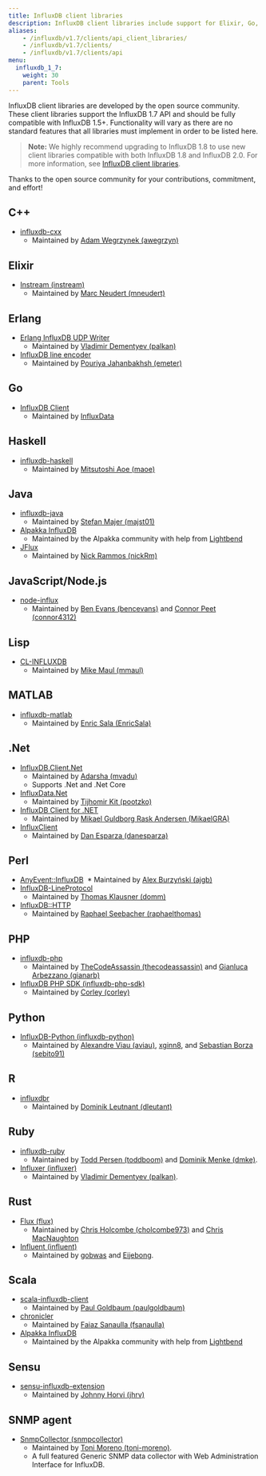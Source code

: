 ```yaml
---
title: InfluxDB client libraries
description: InfluxDB client libraries include support for Elixir, Go, Haskell, Java, JavaScript/Node.js, Lisp, MATLAB, .Net, Perl, PHP, Python, R, Ruby, Rust, Scala, Sensu, and the SNMP agent.
aliases:
    - /influxdb/v1.7/clients/api_client_libraries/
    - /influxdb/v1.7/clients/
    - /influxdb/v1.7/clients/api
menu:
  influxdb_1_7:
    weight: 30
    parent: Tools
---
```


InfluxDB client libraries are developed by the open source community. These client libraries support the InfluxDB 1.7 API and should be fully compatible with InfluxDB 1.5+. Functionality will vary as there are no standard features that all libraries must implement in order to be listed here.

>**Note:** We highly recommend upgrading to InfluxDB 1.8 to use new client libraries compatible with both InfluxDB 1.8 and InfluxDB 2.0. For more information, see [InfluxDB client libraries](/influxdb/v1.8/tools/api_client_libraries/).

Thanks to the open source community for your contributions, commitment, and effort!

## C++
* [influxdb-cxx](https://github.com/awegrzyn/influxdb-cxx.git)
  * Maintained by [Adam Wegrzynek (awegrzyn)](https://github.com/awegrzyn)

## Elixir

* [Instream (instream)](https://github.com/mneudert/instream)
  * Maintained by [Marc Neudert (mneudert)](https://github.com/mneudert)

## Erlang

* [Erlang InfluxDB UDP Writer](https://github.com/palkan/influx_udp)
  * Maintained by [Vladimir Dementyev (palkan)](https://github.com/palkan)
* [InfluxDB line encoder](https://github.com/emeter/influxdb_encoderl)
  * Maintained by [Pouriya Jahanbakhsh (emeter)](https://github.com/emeter)

## Go

* [InfluxDB Client](https://github.com/influxdata/influxdb1-client)
  * Maintained by [InfluxData](https://github.com/influxdata)

## Haskell

* [influxdb-haskell](https://github.com/maoe/influxdb-haskell)
  * Maintained by [Mitsutoshi Aoe (maoe)](https://github.com/maoe)

## Java

* [influxdb-java](https://github.com/influxdb/influxdb-java)
  * Maintained by [Stefan Majer (majst01)](https://github.com/majst01)
* [Alpakka InfluxDB](https://doc.akka.io/docs/alpakka/current/influxdb.html)
  * Maintained by the Alpakka community with help from [Lightbend](https://www.lightbend.com/)
* [JFlux](https://github.com/nickRm/jflux)
  * Maintained by [Nick Rammos (nickRm)](https://github.com/nickRm)

## JavaScript/Node.js

* [node-influx](https://github.com/node-influx/node-influx)
  * Maintained by [Ben Evans (bencevans)](https://github.com/bencevans) and [Connor Peet (connor4312)](https://github.com/connor4312)

## Lisp

* [CL-INFLUXDB](https://github.com/mmaul/cl-influxdb)
  * Maintained by [Mike Maul (mmaul)](https://github.com/mmaul)

## MATLAB

* [influxdb-matlab](https://github.com/EnricSala/influxdb-matlab)
  * Maintained by [Enric Sala (EnricSala)](https://github.com/EnricSala)

## .Net

* [InfluxDB.Client.Net](https://github.com/AdysTech/InfluxDB.Client.Net)
  * Maintained by [Adarsha (mvadu)](https://github.com/mvadu)
  * Supports .Net and .Net Core
* [InfluxData.Net](https://github.com/pootzko/InfluxData.Net)
  * Maintained by [Tijhomir Kit (pootzko)](https://github.com/pootzko)
* [InfluxDB Client for .NET](https://github.com/MikaelGRA/InfluxDB.Client)
  * Maintained by [Mikael Guldborg Rask Andersen (MikaelGRA)](https://github.com/MikaelGRA)
* [InfluxClient](https://github.com/danesparza/InfluxClient)
  * Maintained by [Dan Esparza (danesparza)](https://github.com/danesparza)

## Perl

* [AnyEvent::InfluxDB](https://github.com/ajgb/anyevent-influxdb)
  * Maintained by [Alex Burzyński (ajgb)](https://github.com/ajgb)
* [InfluxDB-LineProtocol](http://search.cpan.org/~domm/InfluxDB-LineProtocol/)
  * Maintained by [Thomas Klausner (domm)](https://domm.plix.at/)
* [InfluxDB::HTTP](https://github.com/raphaelthomas/InfluxDB-HTTP)
  * Maintained by [Raphael Seebacher (raphaelthomas)](https://github.com/raphaelthomas)

## PHP

* [influxdb-php](https://github.com/influxdb/influxdb-php)
  * Maintained by [TheCodeAssassin (thecodeassassin)](https://github.com/thecodeassassin) and [Gianluca Arbezzano (gianarb)](https://github.com/gianarb)
* [InfluxDB PHP SDK (influxdb-php-sdk)](https://github.com/corley/influxdb-php-sdk)
  * Maintained by [Corley (corley)](https://github.com/corley)

## Python

* [InfluxDB-Python (influxdb-python)](https://github.com/influxdb/influxdb-python)
  * Maintained by [Alexandre Viau (aviau)](https://github.com/aviau), [xginn8](https://github.com/xginn8), and [Sebastian Borza (sebito91)](https://github.com/sebito91)

## R

* [influxdbr](https://cran.r-project.org/web/packages/influxdbr/)
  * Maintained by [Dominik Leutnant (dleutant)](https://github.com/dleutnant)

## Ruby

* [influxdb-ruby](https://github.com/influxdb/influxdb-ruby)
  * Maintained by [Todd Persen (toddboom)](https://github.com/toddboom) and [Dominik Menke (dmke)](https://github.com/dmke).
* [Influxer (influxer)](https://github.com/palkan/influxer)
  * Maintained by [Vladimir Dementyev (palkan)](https://github.com/palkan).

## Rust

* [Flux (flux)](https://crates.io/crates/flux)
  * Maintained by [Chris Holcombe (cholcombe973)](https://crates.io/users/cholcombe973) and [Chris MacNaughton](https://crates.io/users/ChrisMacNaughton)
* [Influent (influent)](https://crates.io/crates/influent)
  * Maintained by [gobwas](https://crates.io/users/gobwas) and [Eijebong](https://crates.io/users/Eijebong).

## Scala

* [scala-influxdb-client](https://github.com/paulgoldbaum/scala-influxdb-client)
  * Maintained by [Paul Goldbaum (paulgoldbaum)](https://github.com/paulgoldbaum)
* [chronicler](https://github.com/fsanaulla/chronicler)
  * Maintained by [Faiaz Sanaulla (fsanaulla)](https://github.com/fsanaulla)
* [Alpakka InfluxDB](https://doc.akka.io/docs/alpakka/current/influxdb.html)
  * Maintained by the Alpakka community with help from [Lightbend](https://www.lightbend.com/)

## Sensu

* [sensu-influxdb-extension](https://github.com/jhrv/sensu-influxdb-extension)
  * Maintained by [Johnny Horvi (jhrv)](https://github.com/jhrv)

## SNMP agent

* [SnmpCollector (snmpcollector)](https://github.com/toni-moreno/snmpcollector)
  * Maintained by [Toni Moreno (toni-moreno)](https://github.com/toni-moreno).
  * A full featured Generic SNMP data collector with Web Administration Interface for InfluxDB.
